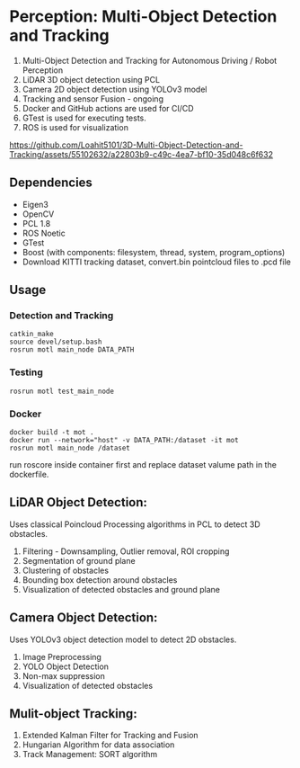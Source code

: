 # Perception: Multi-Object Detection and Tracking

1. Multi-Object Detection and Tracking for Autonomous Driving / Robot Perception
2. LiDAR 3D object detection using PCL
3. Camera 2D object detection using YOLOv3 model
4. Tracking and sensor Fusion - ongoing
5. Docker and GitHub actions are used for CI/CD
6. GTest is used for executing tests.
7. ROS is used for visualization



https://github.com/Loahit5101/3D-Multi-Object-Detection-and-Tracking/assets/55102632/a22803b9-c49c-4ea7-bf10-35d048c6f632



   

## Dependencies
- Eigen3
- OpenCV
- PCL 1.8
- ROS Noetic
- GTest
- Boost (with components: filesystem, thread, system, program_options)
- Download KITTI tracking dataset, convert.bin pointcloud files to .pcd file
  
## Usage
 
### Detection and Tracking 
```
catkin_make
source devel/setup.bash
rosrun motl main_node DATA_PATH
```

### Testing
```
rosrun motl test_main_node 
```
### Docker

```
docker build -t mot .
docker run --network="host" -v DATA_PATH:/dataset -it mot
rosrun motl main_node /dataset
```

run roscore inside container first and replace dataset valume path in the dockerfile.

## LiDAR Object Detection:

Uses classical Poincloud Processing algorithms in PCL to detect 3D obstacles.

1. Filtering - Downsampling, Outlier removal, ROI cropping
2. Segmentation of ground plane
3. Clustering of obstacles
4. Bounding box detection around obstacles
5. Visualization of detected obstacles and ground plane

## Camera Object Detection:

Uses YOLOv3 object detection model to detect 2D obstacles.

1. Image Preprocessing
2. YOLO Object Detection
3. Non-max suppression
4. Visualization of detected obstacles


## Mulit-object Tracking:

1. Extended Kalman Filter for Tracking and Fusion
2. Hungarian Algorithm for data association
3. Track Management: SORT algorithm


